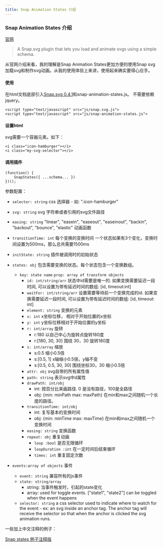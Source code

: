 ```yaml
---
title: Snap Animation States 介绍
---
```


### Snap Animation States 介绍

[官网](https://bkdiehl.github.io/)

> A Snap.svg plugin that lets you load and animate svgs using a simple schema.

从官网介绍来看，我的理解是Snap Animation States更加方便的使用Snap svg 加载svg和制作svg动画。从我的使用体验上来讲，使用起来确实要得心应手。


#### 使用

在html文档底部引入[Snap.svg 0.4.1](https://cdnjs.com/libraries/snap.svg/0.4.1)和snap-animation-states.js。 不需要依赖jquery。

```
<script type="text/javascript" src="js/snap.svg.js">
<script type="text/javascript" src="js/snap-animation-states.js">
```

#### 设置html

svg需要一个容器元素。如下：

```
<i class="icon-hamburger"></i>
<i class="my-svg-selector"></i>
```

#### 调用插件

```
(function() {
    SnapStates({ ...schema... })
})();
```

参数配置：

* `selector: string` css 选择器 - 如: ".icon-hamburger"
* `svg: string` svg 字符串或者引用的svg文件路径
* `easing: string` "linear", "easein", "easeout", "easeinout", "backin", "backout", "bounce", "elastic" 动画函数
* `transitionTime: int` 每个变换的变换时间  一个状态如果有3个变化，变换时间设置为500ms，那么总共需要1500ms
* `initState: string` 插件被调用时的初始状态
* `states: obj` 包含需要变换的状态。每个状态包含一个变换数组。
	- `key: state name` `prop: array of transform objects`
		* `id: int/string/arr` 状态中id需要是唯一的. 如果变换需要延迟一段时间, 可以设置为带有延迟时间的数组: [id, timeout:int]
		* `waitFor: int/string/arr` 设置需要等待前一个变换完成的id.  如果变换需要延迟一段时间, 可以设置为带有延迟时间的数组: [id, timeout: int]
		* `element: string` 变换的元素
		* `x: int` x坐标位移， 相对于开始位置的x坐标
		* `y: int` y坐标位移相对于开始位置的y坐标
		* `r: int/array`  旋转
			- r:180 以自己中心为旋转点旋转180度
			- r:[180, 30, 30] 围绕 30，30 旋转180度
		* `s: int/array` 缩放
			- s:0.5 缩小0.5倍
			- s:[0.5, 1] x轴缩小0.5倍，y轴不变
			- s:[0.5, 0.5, 30, 30] 围绕坐标30，30 缩小0.5倍
		* `attr: obj` svg自带的所有属性值
		* `path: string` 表示svg中d属性
		* `drawPath: int/obj`
			- int: 按百分比来画路径. 0 是没有路径，100是全路径
			- obj: {min: minPath max: maxPath} 在min和max之间随机一个长度的路径。
		* `transitionTime: int/obj`
			- int: 复写基本的变换时间
			- obj: {min: minTime max: maxTime}  在min和max之间随机一个变换时间
		* `easing: string` 变换函数
		* `repeat: obj` 重复动画
			- `loop :bool` 是否无限循环
			- `loopDuration :int` 在一定时间后结束循环
			- `times: int` 重复固定次数

* `events:array of objects`  事件
	- `event: string` 兼容所有的js事件
	- `state: string/array`
		* string: 当事件触发时，引起的state变化
		* array: used for toggle events. ["state1", "state2"] can be toggled when the event happens
	- `selector: string` a css selector used to indicate where to watch for the event - ex: an svg inside an anchor tag.  The anchor tag will receive the selector so that when the anchor is clicked the svg animation runs.

一些加上中文注释的例子：

[Snap states 例子注释版](https://github.com/Rhain/rhain.site/tree/master/source/src/2017/snap-animation-states)